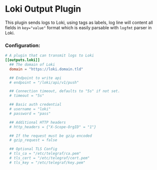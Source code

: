 # Loki Output Plugin

This plugin sends logs to Loki, using tags as labels, 
log line will content all fields in `key="value"` format which is easily parsable with `logfmt` parser in Loki.

### Configuration:

```toml
# A plugin that can transmit logs to Loki
[[outputs.loki]]
  ## The domain of Loki
  domain = "https://loki.domain.tld"

  ## Endpoint to write api
  # endpoint = "/loki/api/v1/push"

  ## Connection timeout, defaults to "5s" if not set.
  # timeout = "5s"

  ## Basic auth credential
  # username = "loki"
  # password = "pass"

  ## Additional HTTP headers
  # http_headers = {"X-Scope-OrgID" = "1"}

  ## If the request must be gzip encoded
  # gzip_request = false

  ## Optional TLS Config
  # tls_ca = "/etc/telegraf/ca.pem"
  # tls_cert = "/etc/telegraf/cert.pem"
  # tls_key = "/etc/telegraf/key.pem"
```
